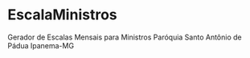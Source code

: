 # EscalaMinistros
Gerador de Escalas Mensais para Ministros Paróquia Santo Antônio de Pádua Ipanema-MG
